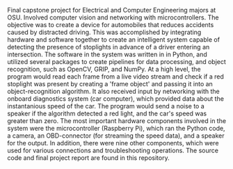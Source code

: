 Final capstone project for Electrical and Computer Engineering majors at OSU. Involved computer vision and networking with microcontrollers. The objective was to create a device for automobiles that reduces accidents caused by distracted driving. This was accomplished by integrating hardware and software together to create an intelligent system capable of detecting the presence of stoplights in advance of a driver entering an intersection. The software in the system was written in in Python, and utilized several packages to create pipelines for data processing, and object recognition, such as OpenCV, GRIP, and NumPy. At a high level, the program would read each frame from a live video stream and check if a red stoplight was present by creating a 'frame object' and passing it into an object-recognition algorithm. It also received input by networking with the onboard diagnostics system (car computer), which provided data about the instantanious speed of the car. The program would send a noise to a speaker if the algorithm detected a red light, and the car's speed was greater than zero.  The most important hardware components involved in the system were the microcontroller (Raspberry Pi), which ran the Python code, a camera, an OBD-connector (for streaming the speed data), and a speaker for the output. In addition, there were nine other components, which were used for various connections and troubleshooting operations. The source code and final project report are found in this repository.
